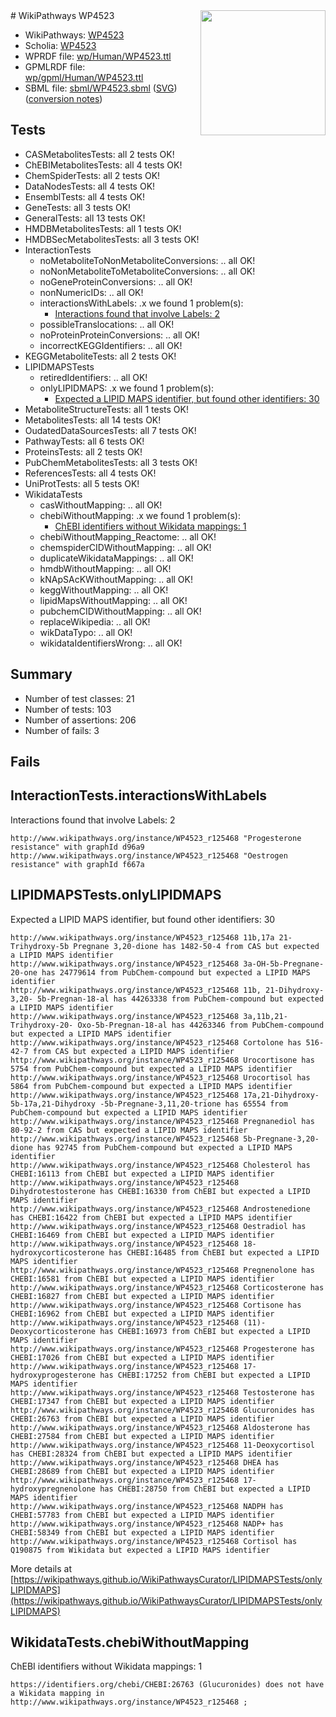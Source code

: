 <img style="float: right; width: 200px" src="../logo.png" />
# WikiPathways WP4523

* WikiPathways: [WP4523](https://identifiers.org/wikipathways:WP4523)
* Scholia: [WP4523](https://scholia.toolforge.org/wikipathways/WP4523)
* WPRDF file: [wp/Human/WP4523.ttl](../wp/Human/WP4523.ttl)
* GPMLRDF file: [wp/gpml/Human/WP4523.ttl](../wp/gpml/Human/WP4523.ttl)
* SBML file: [sbml/WP4523.sbml](../sbml/WP4523.sbml) ([SVG](../sbml/WP4523.svg)) ([conversion notes](../sbml/WP4523.txt))

## Tests
* CASMetabolitesTests: all 2 tests OK!
* ChEBIMetabolitesTests: all 4 tests OK!
* ChemSpiderTests: all 2 tests OK!
* DataNodesTests: all 4 tests OK!
* EnsemblTests: all 4 tests OK!
* GeneTests: all 3 tests OK!
* GeneralTests: all 13 tests OK!
* HMDBMetabolitesTests: all 1 tests OK!
* HMDBSecMetabolitesTests: all 3 tests OK!
* InteractionTests
    * noMetaboliteToNonMetaboliteConversions: .. all OK!
    * noNonMetaboliteToMetaboliteConversions: .. all OK!
    * noGeneProteinConversions: .. all OK!
    * nonNumericIDs: .. all OK!
    * interactionsWithLabels: .x we found 1 problem(s):
        * [Interactions found that involve Labels: 2](#630d2679)
    * possibleTranslocations: .. all OK!
    * noProteinProteinConversions: .. all OK!
    * incorrectKEGGIdentifiers: .. all OK!
* KEGGMetaboliteTests: all 2 tests OK!
* LIPIDMAPSTests
    * retiredIdentifiers: .. all OK!
    * onlyLIPIDMAPS: .x we found 1 problem(s):
        * [Expected a LIPID MAPS identifier, but found other identifiers: 30](#d0bfb6b6)
* MetaboliteStructureTests: all 1 tests OK!
* MetabolitesTests: all 14 tests OK!
* OudatedDataSourcesTests: all 7 tests OK!
* PathwayTests: all 6 tests OK!
* ProteinsTests: all 2 tests OK!
* PubChemMetabolitesTests: all 3 tests OK!
* ReferencesTests: all 4 tests OK!
* UniProtTests: all 5 tests OK!
* WikidataTests
    * casWithoutMapping: .. all OK!
    * chebiWithoutMapping: .x we found 1 problem(s):
        * [ChEBI identifiers without Wikidata mappings: 1](#a8d554cd)
    * chebiWithoutMapping_Reactome: .. all OK!
    * chemspiderCIDWithoutMapping: .. all OK!
    * duplicateWikidataMappings: .. all OK!
    * hmdbWithoutMapping: .. all OK!
    * kNApSAcKWithoutMapping: .. all OK!
    * keggWithoutMapping: .. all OK!
    * lipidMapsWithoutMapping: .. all OK!
    * pubchemCIDWithoutMapping: .. all OK!
    * replaceWikipedia: .. all OK!
    * wikDataTypo: .. all OK!
    * wikidataIdentifiersWrong: .. all OK!


## Summary

* Number of test classes: 21
* Number of tests: 103
* Number of assertions: 206
* Number of fails: 3

## Fails

<a name="630d2679" />

## InteractionTests.interactionsWithLabels

Interactions found that involve Labels: 2
```
http://www.wikipathways.org/instance/WP4523_r125468 "Progesterone resistance" with graphId d96a9
http://www.wikipathways.org/instance/WP4523_r125468 "Oestrogen resistance" with graphId f667a
```

<a name="d0bfb6b6" />

## LIPIDMAPSTests.onlyLIPIDMAPS

Expected a LIPID MAPS identifier, but found other identifiers: 30
```
http://www.wikipathways.org/instance/WP4523_r125468 11b,17a 21-Trihydroxy-5b Pregnane 3,20-dione has 1482-50-4 from CAS but expected a LIPID MAPS identifier
http://www.wikipathways.org/instance/WP4523_r125468 3a-OH-5b-Pregnane-20-one has 24779614 from PubChem-compound but expected a LIPID MAPS identifier
http://www.wikipathways.org/instance/WP4523_r125468 11b, 21-Dihydroxy-3,20- 5b-Pregnan-18-al has 44263338 from PubChem-compound but expected a LIPID MAPS identifier
http://www.wikipathways.org/instance/WP4523_r125468 3a,11b,21-Trihydroxy-20- Oxo-5b-Pregnan-18-al has 44263346 from PubChem-compound but expected a LIPID MAPS identifier
http://www.wikipathways.org/instance/WP4523_r125468 Cortolone has 516-42-7 from CAS but expected a LIPID MAPS identifier
http://www.wikipathways.org/instance/WP4523_r125468 Urocortisone has 5754 from PubChem-compound but expected a LIPID MAPS identifier
http://www.wikipathways.org/instance/WP4523_r125468 Urocortisol has 5864 from PubChem-compound but expected a LIPID MAPS identifier
http://www.wikipathways.org/instance/WP4523_r125468 17a,21-Dihydroxy-5b-17a,21-Dihydroxy -5b-Pregnane-3,11,20-trione has 65554 from PubChem-compound but expected a LIPID MAPS identifier
http://www.wikipathways.org/instance/WP4523_r125468 Pregnanediol has 80-92-2 from CAS but expected a LIPID MAPS identifier
http://www.wikipathways.org/instance/WP4523_r125468 5b-Pregnane-3,20-dione has 92745 from PubChem-compound but expected a LIPID MAPS identifier
http://www.wikipathways.org/instance/WP4523_r125468 Cholesterol has CHEBI:16113 from ChEBI but expected a LIPID MAPS identifier
http://www.wikipathways.org/instance/WP4523_r125468 Dihydrotestosterone has CHEBI:16330 from ChEBI but expected a LIPID MAPS identifier
http://www.wikipathways.org/instance/WP4523_r125468 Androstenedione has CHEBI:16422 from ChEBI but expected a LIPID MAPS identifier
http://www.wikipathways.org/instance/WP4523_r125468 Oestradiol has CHEBI:16469 from ChEBI but expected a LIPID MAPS identifier
http://www.wikipathways.org/instance/WP4523_r125468 18-hydroxycorticosterone has CHEBI:16485 from ChEBI but expected a LIPID MAPS identifier
http://www.wikipathways.org/instance/WP4523_r125468 Pregnenolone has CHEBI:16581 from ChEBI but expected a LIPID MAPS identifier
http://www.wikipathways.org/instance/WP4523_r125468 Corticosterone has CHEBI:16827 from ChEBI but expected a LIPID MAPS identifier
http://www.wikipathways.org/instance/WP4523_r125468 Cortisone has CHEBI:16962 from ChEBI but expected a LIPID MAPS identifier
http://www.wikipathways.org/instance/WP4523_r125468 (11)-Deoxycorticosterone has CHEBI:16973 from ChEBI but expected a LIPID MAPS identifier
http://www.wikipathways.org/instance/WP4523_r125468 Progesterone has CHEBI:17026 from ChEBI but expected a LIPID MAPS identifier
http://www.wikipathways.org/instance/WP4523_r125468 17-hydroxyprogesterone has CHEBI:17252 from ChEBI but expected a LIPID MAPS identifier
http://www.wikipathways.org/instance/WP4523_r125468 Testosterone has CHEBI:17347 from ChEBI but expected a LIPID MAPS identifier
http://www.wikipathways.org/instance/WP4523_r125468 Glucuronides has CHEBI:26763 from ChEBI but expected a LIPID MAPS identifier
http://www.wikipathways.org/instance/WP4523_r125468 Aldosterone has CHEBI:27584 from ChEBI but expected a LIPID MAPS identifier
http://www.wikipathways.org/instance/WP4523_r125468 11-Deoxycortisol has CHEBI:28324 from ChEBI but expected a LIPID MAPS identifier
http://www.wikipathways.org/instance/WP4523_r125468 DHEA has CHEBI:28689 from ChEBI but expected a LIPID MAPS identifier
http://www.wikipathways.org/instance/WP4523_r125468 17-hydroxypregnenolone has CHEBI:28750 from ChEBI but expected a LIPID MAPS identifier
http://www.wikipathways.org/instance/WP4523_r125468 NADPH has CHEBI:57783 from ChEBI but expected a LIPID MAPS identifier
http://www.wikipathways.org/instance/WP4523_r125468 NADP+ has CHEBI:58349 from ChEBI but expected a LIPID MAPS identifier
http://www.wikipathways.org/instance/WP4523_r125468 Cortisol has Q190875 from Wikidata but expected a LIPID MAPS identifier
```

More details at [https://wikipathways.github.io/WikiPathwaysCurator/LIPIDMAPSTests/onlyLIPIDMAPS](https://wikipathways.github.io/WikiPathwaysCurator/LIPIDMAPSTests/onlyLIPIDMAPS)

<a name="a8d554cd" />

## WikidataTests.chebiWithoutMapping

ChEBI identifiers without Wikidata mappings: 1
```
https://identifiers.org/chebi/CHEBI:26763 (Glucuronides) does not have a Wikidata mapping in http://www.wikipathways.org/instance/WP4523_r125468 ; 
```

